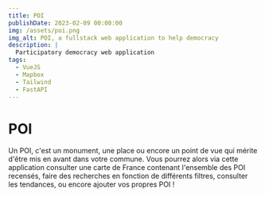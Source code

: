 ```yaml
---
title: POI
publishDate: 2023-02-09 00:00:00
img: /assets/poi.png
img_alt: POI, a fullstack web application to help democracy
description: |
  Participatory democracy web application 
tags:
  - VueJS
  - Mapbox
  - Tailwind
  - FastAPI
---
```

# POI

Un POI, c'est un monument, une place ou encore un point de vue qui mérite d'être mis en avant dans votre commune. Vous pourrez alors via cette application consulter une carte de France contenant l'ensemble des POI recensés, faire des recherches en fonction de différents filtres, consulter les tendances, ou encore ajouter vos propres POI !